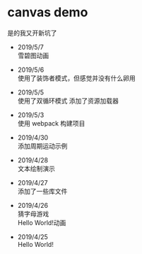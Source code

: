 # canvas demo

是的我又开新坑了

* 2019/5/7  
雪碧图动画

* 2019/5/6  
使用了装饰者模式，但感觉并没有什么卵用

* 2019/5/5  
使用了双循环模式
添加了资源加载器

* 2019/5/3  
使用 webpack 构建项目

* 2019/4/30  
添加周期运动示例

* 2019/4/28  
文本绘制演示

* 2019/4/27  
添加了一些库文件

* 2019/4/26  
猜字母游戏  
Hello World!动画

* 2019/4/25  
Hello World!
